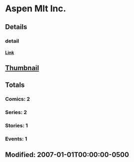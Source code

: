 # Aspen Mlt Inc. 
## Details
### detail
#### [Link](http://marvel.com/comics/creators/1367/aspen_mlt_inc.?utm_campaign=apiRef&utm_source=225578a89fc76f3d20fbffda5d17a88d)
## [Thumbnail](http://i.annihil.us/u/prod/marvel/i/mg/b/40/image_not_available.jpg)
## Totals
### Comics: 2
### Series: 2
### Stories: 1
### Events: 1
## Modified: 2007-01-01T00:00:00-0500